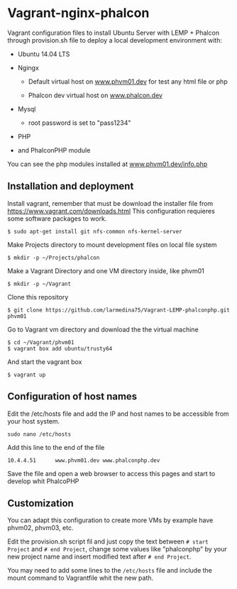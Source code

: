 # Vagrant-nginx-phalcon

Vagrant configuration files to install Ubuntu Server with LEMP + Phalcon through provision.sh file to deploy a local development environment with:

* Ubuntu 14.04 LTS

* Ngingx

    * Default virtual host on www.phvm01.dev for test any html file or php

    * Phalcon dev virtual host on www.phalcon.dev

* Mysql

    * root password is set to "pass1234"

* PHP 

* and PhalconPHP module

You can see the php modules installed at www.phvm01.dev/info.php



## Installation and deployment

Install vagrant, remember that must be download the installer file from https://www.vagrant.com/downloads.html
This configuration requieres some software packages to work.

`$ sudo apt-get install git nfs-common nfs-kernel-server`

Make Projects directory to mount development files on local file system

`$ mkdir -p ~/Projects/phalcon`

Make a Vagrant Directory and one VM directory inside, like phvm01

`$ mkdir -p ~/Vagrant`

Clone this repository

`$ git clone https://github.com/larmedina75/Vagrant-LEMP-phalconphp.git phvm01`

Go to Vagrant vm directory and download the the virtual machine

```
$ cd ~/Vagrant/phvm01
$ vagrant box add ubuntu/trusty64
```

And start the vagrant box

`$ vagrant up`

## Configuration of host names

Edit the /etc/hosts file and add the IP and host names to be accessible from your host system.

`sudo nano /etc/hosts`

Add this line to the end of the file

`10.4.4.51      www.phvm01.dev www.phalconphp.dev`

Save the file and open a web browser to access this pages and start to develop whit PhalcoPHP 

## Customization

You can adapt this configuration to create more VMs by example have phvm02, phvm03, etc.

Edit the provision.sh script fil and just copy the text between `# start Project` and `# end Project`, change some values like "phalconphp" by your new project name and insert modified text after `# end Project`.

You may need to add some lines to the `/etc/hosts` file and include the mount command to Vagrantfile whit the new path.